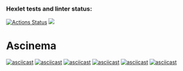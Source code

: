 ### Hexlet tests and linter status:
[![Actions Status](https://github.com/ArsenHandzhyan/java-project-61/workflows/hexlet-check/badge.svg)](https://github.com/ArsenHandzhyan/java-project-61/actions)
<a href="https://codeclimate.com/github/ArsenHandzhyan/java-project-61/maintainability"><img src="https://api.codeclimate.com/v1/badges/48ce95568eebc57920e8/maintainability" /></a>
# Ascinema 
[![asciicast](https://asciinema.org/a/Oj9cBQhNDuTj4tgieK5CkMG84.svg)](https://asciinema.org/a/Oj9cBQhNDuTj4tgieK5CkMG84)
[![asciicast](https://asciinema.org/a/IUxlj2bpm618e5bEZ0B18ReRu.svg)](https://asciinema.org/a/IUxlj2bpm618e5bEZ0B18ReRu)
[![asciicast](https://asciinema.org/a/5oSPWnlrzUsVFm9J2opkyPJ9A.svg)](https://asciinema.org/a/5oSPWnlrzUsVFm9J2opkyPJ9A)
[![asciicast](https://asciinema.org/a/PWIL8eJHu3m5DFWbQ1uzpj2Jq.svg)](https://asciinema.org/a/PWIL8eJHu3m5DFWbQ1uzpj2Jq)
[![asciicast](https://asciinema.org/a/V5tBs5vsd8tlRuPySv53bB07F.svg)](https://asciinema.org/a/V5tBs5vsd8tlRuPySv53bB07F)
[![asciicast](https://asciinema.org/a/25O7K7Svevy0vy7pfR1CY8wCh.svg)](https://asciinema.org/a/25O7K7Svevy0vy7pfR1CY8wCh)
